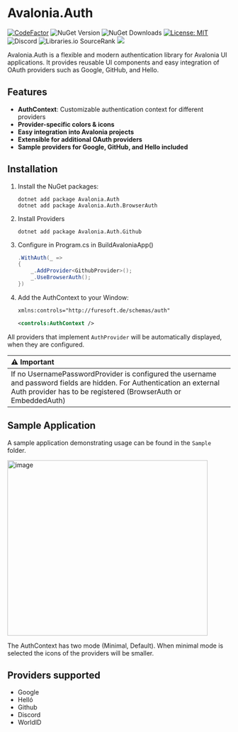 ﻿# Avalonia.Auth

[![CodeFactor](https://www.codefactor.io/repository/github/furesoft/Avalonia.Auth/badge)](https://www.codefactor.io/repository/github/furesoft/Avalonia.Auth)
![NuGet Version](https://img.shields.io/nuget/v/Avalonia.Auth)
![NuGet Downloads](https://img.shields.io/nuget/dt/Avalonia.Auth)
[![License: MIT](https://img.shields.io/badge/License-MIT-yellow.svg)](https://opensource.org/licenses/MIT)
![Discord](https://img.shields.io/discord/455738571186241536)
![Libraries.io SourceRank](https://img.shields.io/librariesio/sourcerank/nuget/Avalonia.Auth)
[![](https://tokei.rs/b1/github/furesoft/Avalonia.Auth)](https://github.com/furesoft/Avalonia.Auth)

Avalonia.Auth is a flexible and modern authentication library for Avalonia UI applications. It provides reusable UI components and easy integration of OAuth providers such as Google, GitHub, and Hello.

## Features

- **AuthContext**: Customizable authentication context for different providers
- **Provider-specific colors & icons**
- **Easy integration into Avalonia projects**
- **Extensible for additional OAuth providers**
- **Sample providers for Google, GitHub, and Hello included**

## Installation

1. Install the NuGet packages:
   ```shell
   dotnet add package Avalonia.Auth
   dotnet add package Avalonia.Auth.BrowserAuth
   ```

2. Install Providers
   ```shell
   dotnet add package Avalonia.Auth.Github
   ```

3. Configure in Program.cs in BuildAvaloniaApp()
   ```csharp
   .WithAuth(_ =>
   {
       _.AddProvider<GithubProvider>();
       _.UseBrowserAuth();
   })
   ```
4. Add the AuthContext to your Window:
   ```xml
   xmlns:controls="http://furesoft.de/schemas/auth"
   ```

   ```xml
   <controls:AuthContext />
   ```

All providers that implement `AuthProvider` will be automatically displayed, when they are configured.

| :warning: Important           |
|:----------------------------|
| If no UsernamePasswordProvider is configured the username and password fields are hidden.  For Authentication an external Auth provider has to be registered (BrowserAuth or EmbeddedAuth) |

## Sample Application

A sample application demonstrating usage can be found in the `Sample` folder.

<img width="452" height="396" alt="image" src="https://github.com/user-attachments/assets/d27e47c5-9c8f-4bb3-9be6-663c42cbce93" />

The AuthContext has two mode (Minimal, Default). When minimal mode is selected the icons of the providers will be smaller.   

## Providers supported
- Google
- Helló
- Github
- Discord
- WorldID
